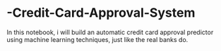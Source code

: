 # -Credit-Card-Approval-System
In this notebook, i will build an automatic credit card approval predictor using machine learning techniques, just like the real banks do.
